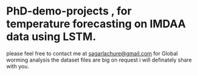 # PhD-demo-projects , for temperature forecasting on IMDAA data using LSTM.
please feel free to contact me at sagarlachure@gmail.com
for Global worming analysis the dataset files are big on request i will definately share with you.
